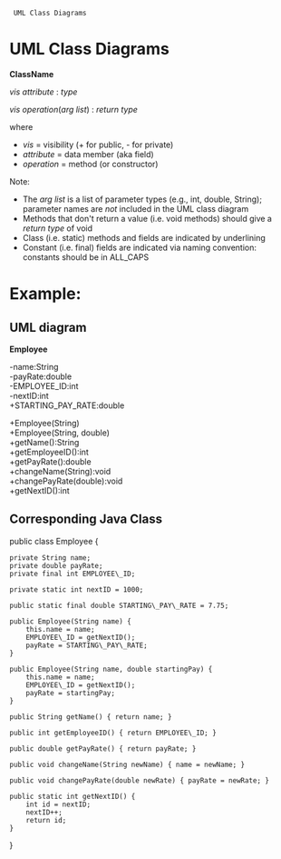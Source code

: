      UML Class Diagrams

UML Class Diagrams
==================

**ClassName**

_vis_ _attribute_ : _type_

_vis_ _operation_(_arg list_) : _return type_

where

*   _vis_ = visibility (+ for public, \- for private)
*   _attribute_ = data member (aka field)
*   _operation_ = method (or constructor)

Note:

*   The _arg list_ is a list of parameter types (e.g., int, double, String); parameter names are _not_ included in the UML class diagram
*   Methods that don't return a value (i.e. void methods) should give a _return type_ of void
*   Class (i.e. static) methods and fields are indicated by underlining
*   Constant (i.e. final) fields are indicated via naming convention: constants should be in ALL\_CAPS

Example:
========

UML diagram
-----------

**Employee**

\-name:String  
\-payRate:double  
\-EMPLOYEE\_ID:int  
\-nextID:int  
+STARTING\_PAY\_RATE:double

+Employee(String)  
+Employee(String, double)  
+getName():String  
+getEmployeeID():int  
+getPayRate():double  
+changeName(String):void  
+changePayRate(double):void  
+getNextID():int

Corresponding Java Class
------------------------

public class Employee {

    private String name;
    private double payRate;
    private final int EMPLOYEE\_ID;
    
    private static int nextID = 1000;
    
    public static final double STARTING\_PAY\_RATE = 7.75;
    
    public Employee(String name) {
        this.name = name;
        EMPLOYEE\_ID = getNextID();
        payRate = STARTING\_PAY\_RATE;
    }
    
    public Employee(String name, double startingPay) {
        this.name = name;
        EMPLOYEE\_ID = getNextID();
        payRate = startingPay;
    }
    
    public String getName() { return name; }
    
    public int getEmployeeID() { return EMPLOYEE\_ID; }
    
    public double getPayRate() { return payRate; }
    
    public void changeName(String newName) { name = newName; }
    
    public void changePayRate(double newRate) { payRate = newRate; }
    
    public static int getNextID() {
        int id = nextID;
        nextID++;
        return id;
    }
}
